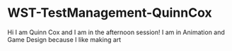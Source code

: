 # WST-TestManagement-QuinnCox
Hi I am Quinn Cox and I am in the afternoon session!
I am in Animation and Game Design because I like making art
